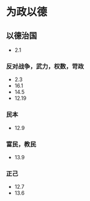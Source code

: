 # 为政以德

## 以德治国

+ 2.1

### 反对战争，武力，权数，苛政

+ 2.3
+ 16.1
+ 14.5
+ 12.19

### 民本

+ 12.9

### 富民，教民

+ 13.9

### 正己

+ 12.7
+ 13.6
